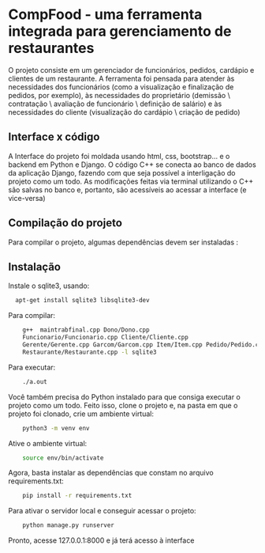 #  CompFood - uma ferramenta integrada para gerenciamento de restaurantes

O projeto consiste em um gerenciador 
de funcionários, pedidos, cardápio e clientes de 
um restaurante. A ferramenta foi pensada para atender às necessidades 
dos funcionários (como a visualização e finalização de pedidos, por exemplo), às necessidades do proprietário 
(demissão \ contratação \ avaliação de funcionário \ definição de salário) e às necessidades do cliente (visualização do
cardápio \ criação de pedido)

## Interface x código
A Interface do projeto foi moldada usando html, css, bootstrap...
e o backend em Python e Django.
O código C++ se conecta ao banco de dados da aplicação Django,
fazendo com que seja possível a interligação do projeto como um todo. As modificações feitas
via terminal utilizando o C++ são salvas no banco e, portanto, são 
acessíveis ao acessar a interface (e vice-versa)

## Compilação do projeto
Para compilar o projeto, algumas dependências devem ser 
instaladas :

## Instalação
Instale o sqlite3, usando:

```bash
  apt-get install sqlite3 libsqlite3-dev
```
Para compilar:
```bash
    g++  maintrabfinal.cpp Dono/Dono.cpp 
    Funcionario/Funcionario.cpp Cliente/Cliente.cpp
    Gerente/Gerente.cpp Garcom/Garcom.cpp Item/Item.cpp Pedido/Pedido.cpp 
    Restaurante/Restaurante.cpp -l sqlite3
```
Para executar:
```bash
    ./a.out
```
Você também precisa do Python instalado para que consiga 
executar o projeto como um todo. Feito isso, clone o projeto e, na pasta em que o projeto foi clonado, crie um ambiente virtual:
```bash
    python3 -m venv env
```
Ative o ambiente virtual:
```bash 
    source env/bin/activate
```
Agora, basta instalar as dependências que constam no arquivo requirements.txt:
```bash
    pip install -r requirements.txt
```

Para ativar o servidor local e conseguir acessar o projeto:
```bash
    python manage.py runserver
```
Pronto, acesse 127.0.0.1:8000 e já terá acesso à interface
